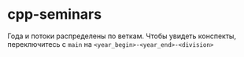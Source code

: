 # cpp-seminars

Года и потоки распределены по веткам. Чтобы увидеть конспекты, переключитесь с `main` на `<year_begin>-<year_end>-<division>`
